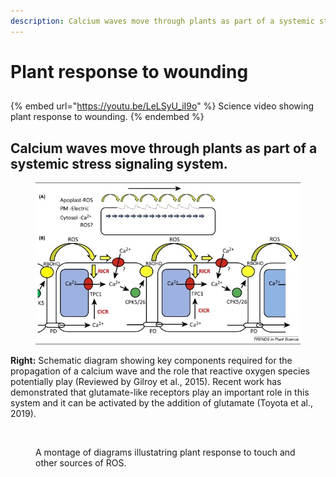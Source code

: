 ```yaml
---
description: Calcium waves move through plants as part of a systemic stress signaling.
---
```


# Plant response to wounding

## &#x20;<a href="#h.hqt2t96hydsk_l" id="h.hqt2t96hydsk_l"></a>

## &#x20;<a href="#h.p_ssiwl_hrvpxj_l" id="h.p_ssiwl_hrvpxj_l"></a>

{% embed url="https://youtu.be/LeLSyU_iI9o" %}
Science video showing plant response to wounding.&#x20;
{% endembed %}

## Calcium waves move through plants as part of a systemic stress signaling system. <a href="#h.p_ssiwl_hrvpxj_l" id="h.p_ssiwl_hrvpxj_l"></a>

<figure><img src=".gitbook/assets/image (1).png" alt=""><figcaption></figcaption></figure>

**Right:** Schematic diagram showing key components required for the propagation of a calcium wave and the role that reactive oxygen species potentially play (Reviewed by Gilroy et al., 2015). Recent work has demonstrated that glutamate-like receptors play an important role in this system and it can be activated by the addition of glutamate (Toyota et al., 2019).

<figure><img src="https://lh5.googleusercontent.com/uNU7KfyZzsYzympOYqZZd8ZL31h6odSmHa-F8mQvft1f_OX11gPBIpk4VsnxH9Cxd2h8ATxt3pnWzJ8k_aXezyYgrs5M_YnVCo5HW49rd5_1eBs3_mG1ILVjaSIHcHzB7Q=w1280" alt=""><figcaption><p>A montage of diagrams illustatring plant response to touch and other sources of ROS.</p></figcaption></figure>
